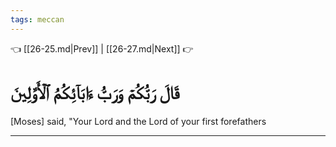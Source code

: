 ```yaml
---
tags: meccan
---
```


👈 [[26-25.md|Prev]] | [[26-27.md|Next]] 👉

# قَالَ رَبُّكُمۡ وَرَبُّ ءَابَآئِكُمُ ٱلۡأَوَّلِينَ

[Moses] said, "Your Lord and the Lord of your first forefathers

---

